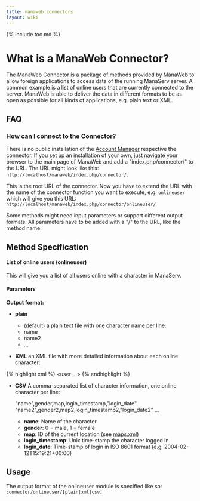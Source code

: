 ```yaml
---
title: manaweb connectors
layout: wiki
---
```

{% include toc.md %}
#  What is a ManaWeb Connector?

The ManaWeb Connector is a package of methods provided by ManaWeb to allow foreign applications to access data of the running ManaServ server. A common example is a list of online users that are currently connected to the server. ManaWeb is able to deliver the data in different formats to be as open as possible for all kinds of applications, e.g. plain text or XML.

##  FAQ

###  How can I connect to the Connector?

There is no public installation of the [Account Manager](account_manager.html) respective the connector. If you set up an installation of your own, just navigate your browser to the main page of ManaWeb and add a "index.php/connector/" to the URL. The URL might look like this: `http://localhost/manaweb/index.php/connector/`.

This is the root URL of the connector. Now you have to extend the URL with the name of the connector function you want to execute, e.g. `onlineuser` which will give you this URL: `http://localhost/manaweb/index.php/connector/onlineuser/`

Some methods might need input parameters or support different output formats. All parameters have to be added with a "/" to the URL, like the method name.


##  Method Specification

####  List of online users (onlineuser)

This will give you a list of all users online with a character in ManaServ.

####  Parameters
**Output format:**
 * **plain**
    * (default) a plain text file with one character name per line:
    * name
    * name2
    * ...

 * **XML** an XML file with more detailed information about each online character:

{% highlight xml %}
<users>
  <user name="[string]"
        gender="[number]"
        map="[number]"
        login_timestamp="[number]"
        login_date="[string]" />
  <user ...>
</users>
{% endhighlight %}

 * **CSV** A comma-separated list of character information, one online character per line:

    "name",gender,map,login_timestamp,"login_date"
    "name2",gender2,map2,login_timestamp2,"login_date2"
    ...


    * **name**: Name of the character
    * **gender**: 0 = male, 1 = female
    * **map**: ID of the current location (see [maps.xml](maps.xml.html))
    * **login_timestamp**: Unix time-stamp the character logged in
    * **login_date**: Time-stamp of login in ISO 8601 format (e.g. 2004-02-12T15:19:21+00:00)

##  Usage
The output format of the onlineuser module is specified like so: `connector/onlineuser/[plain|xml|csv]`
